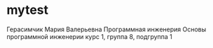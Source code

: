 # mytest
Герасимчик 
Мария 
Валерьевна
Программная инженерия
Основы программной инженерии
курс 1, группа 8, подгруппа 1
